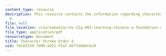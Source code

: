 ```yaml
---
content_type: resource
description: This resource contains the information regarding character stroke order
  6.
file: null
file_location: /coursemedia/res-21g-003-learning-chinese-a-foundation-course-in-mandarin-spring-2011/7dc831597d90a922f5a7b5f7e66dcbc0_MITRES_21G_003S11_stroke06.pdf
file_type: application/pdf
resourcetype: Document
title: Character Stroke Order 6
uid: 7dc83159-7d90-a922-f5a7-b5f7e66dcbc0
---
```

